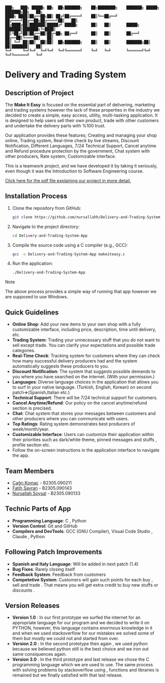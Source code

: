 ```
███╗   ███╗ █████╗ ██╗  ██╗███████╗    ██╗████████╗    ███████╗ █████╗ ███████╗██╗   ██╗
████╗ ████║██╔══██╗██║ ██╔╝██╔════╝    ██║╚══██╔══╝    ██╔════╝██╔══██╗██╔════╝██║   ██║
██╔████╔██║███████║█████╔╝ █████╗      ██║   ██║       █████╗  ███████║███████╗╚═████║
██║╚██╔╝██║██╔══██║██╔═██╗ ██╔══╝      ██║   ██║       ██╔══╝  ██╔══██║╚════██║   ██║
██║ ╚═╝ ██║██║  ██║██║  ██╗███████╗    ██║   ██║       ███████╗██║  ██║███████║   ██║
╚═╝     ╚═╝╚═╝  ╚═╝╚═╝  ╚═╝╚══════╝    ╚═╝   ╚═╝       ╚══════╝╚═╝  ╚═╝╚══════╝   ╚═╝ 
```
# Delivery and Trading System 
 
## Description of Project
The **Make It Easy** is focused on the essential part of delivering, marketing and trading systems however the lack of these properties in the industry we decided to create a simple, easy access, utility, multi-tasking application. It is designed to help users sell their own product, trade with other customers and undertake the delivery parts with %100 trust.

Our application provides these features; Creating and managing your shop online, Trading system, Real-time check by live streams, Discount Notification, Different Languages, 7/24 Technical Support, Cancel anytime and Refund procedure protection by the government, Chat system with other producers, Rate system, Customizable interface. 

This is a teamwork project, and we have developed it by taking it seriously, even though it was the Introduction to Software Engineering course. 

[Click here for the pdf file explaining our project in more detail.](https://github.com/nursallahh/Delivery-and-Trading-System-App/blob/MakeItEasy/Delivery%20and%20Trading%20System.pdf)

## Installation Process
1. Clone the repository from GitHub:
   ```bash
   git clone https://github.com/nursallahh/Delivery-and-Trading-System-App
   ```
2. Navigate to the project directory:
   ```bash
   cd Delivery-and-Trading-System-App
   ```
3. Compile the source code using a C compiler (e.g., GCC):
   ```bash
   gcc -o Delivery-and-Trading-System-App makeiteasy.c
   ```
4. Run the application:
   ```bash
   ./Delivery-and-Trading-System-App

> [!NOTE]  
> The above process provides a simple way of running that app however we are supposed to use Windows.

 ## Quick Guidelines
- **Online Shop**: Add your new items to your own shop with a fully customizable interface, including price, description, time until delivery, etc.
- **Trading System**: Trading your unnecessary stuff that you do not want to sell except trade. You can clarify your expectations and possible trade categories.
- **Real-Time Check**: Tracking system for customers where they can check how many successful delivery producers had and the system automatically suggests these producers to you.
- **Discount Notification**: The system that suggests possible demands to you where you have searched on the internet. (With your permission.)
- **Languages**: Diverse language choices in the application that allows you to surf in your native language. (Turkish, English, Korean) on second patch=>(Spanish,Italian etc.)
- **Technical Support**: There will be 7/24 technical support for customers.
- **Cancel Anytime/Refund**: Our policy on the cancel anytime/refund section is precised.
- **Chat**: Chat system that stores your messages between customers and other producers where you can communicate with users.
- **Top Ratings**: Rating system demonstrates best producers of week/month/year.
- **Customizable Interface**: Users can customize their application within their priorities such as dark/white theme, pinned messages and stuffs , profile section etc.
- Follow the on-screen instructions in the application interface to navigate the app.


## Team Members
- [Çağrı Komaç](https://github.com/cagri-1) - B2305.090211
- [Fatih Savran](https://github.com/FatihSavran) - B2305.090143
- [Nursallah Soysal](https://github.com/nursallahh) - B2305.090133

## Technic Parts of App
- **Programming Language**: C , Python
- **Version Control**: Git and GitHub
- **Compilers and DevTools**: GCC (GNU Compiler), Visual Code Studio , Claude , Python
  
## Following Patch Improvements
- **Spanish and Italy Language**: Will be added in next patch (1.4)
- **Bug Fixes**: Rarely closing itself
- **Feedback System**: Feedback from customers
- **Competetive System**: Customers will gain such points for each buy , sell and trade . That means you will get extra credit to buy new stuffs or discounts .

## Version Releases 
- **Version 1.0** : In our first prototype we surfed the internet for an appropriate language for our program and we decided to write it on PYTHON, however, this language contains enormous knowledge in it and when we used stackoverflow for our mistakes we solved some of them but mostly we could not and started from over.
- **Version 2.0** : In the second prototype then again , we used python because we believed python still is the best choice and we iron out same consiquences again.
- **Version 3.0** : In the third prototype and last release we chose the C programming language which we are used to use. The same process with solving problems by stackoverflow using , functions and libraries is remained but we finally satisfied with that last release.
